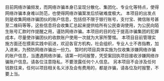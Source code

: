 目前网络诈骗频发，而网络诈骗本身已呈现分散化、集团化、专业化等特点，使得网络诈骗本身难以防范，也使得网络诈骗案发后侦破难度极大。
本项目的出发点则是收集网络诈骗团伙的账户信息，包括但不限于银行账号，支付宝、微信账号甚至二维码等等，这些信息将会收集汇总起来提供给所有公民查询使用，为公民向陌生账号汇款时作提醒之用，谨防网络诈骗。本项目的目的在于提高诈骗集团的犯罪成本，尽量使诈骗团伙的收款账户使用一次就为大家所警惕。
本项目目前管理实施方面还在摸索实践中前进，欢迎各官方机构，社会组织，专业人士不吝指教，加入进来，为预防网络诈骗出一份力。
暂时的项目具体实施为仅收集涉嫌网络诈骗的账户信息，当遭遇网络诈骗，请第一时间报警，凭受案回执项目接收涉嫌网络诈骗账户信息。请各位注意隐私，不要泄露任何个人信息。
另本项目不会涉及任何钱款往来，任何以项目相关名义涉及会有费用的，都是诈骗，请各位及时报警，不要上当。
